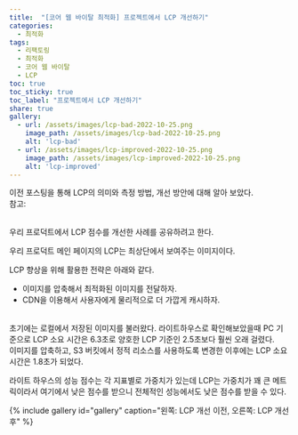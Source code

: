 ```yaml
---
title:  "[코어 웹 바이탈 최적화] 프로젝트에서 LCP 개선하기"
categories: 
  - 최적화
tags:
  - 리팩토링
  - 최적화
  - 코어 웹 바이탈
  - LCP
toc: true
toc_sticky: true
toc_label: "프로젝트에서 LCP 개선하기"
share: true
gallery:
  - url: /assets/images/lcp-bad-2022-10-25.png
    image_path: /assets/images/lcp-bad-2022-10-25.png
    alt: 'lcp-bad'
  - url: /assets/images/lcp-improved-2022-10-25.png
    image_path: /assets/images/lcp-improved-2022-10-25.png
    alt: 'lcp-improved'
---
```


이전 포스팅을 통해 LCP의 의미와 측정 방법, 개선 방안에 대해 알아 보았다. <br>
참고: 

<br>
우리 프로덕트에서 LCP 점수를 개선한 사례를 공유하려고 한다. <br>

우리 프로덕트 메인 페이지의 LCP는 최상단에서 보여주는 이미지이다. <br>

LCP 향상을 위해 활용한 전략은 아래와 같다.
- 이미지를 압축해서 최적화된 이미지를 전달하자.
- CDN을 이용해서 사용자에게 물리적으로 더 가깝게 캐시하자.

 <br>
초기에는 로컬에서 저장된 이미지를 불러왔다. 라이트하우스로 확인해보았을때 PC 기준으로 LCP 소요 시간은 6.3초로 양호한 LCP 기준인 2.5초보다 훨씬 오래 걸렸다. <br>
이미지를 압축하고, S3 버킷에서 정적 리소스를 사용하도록 변경한 이후에는 LCP 소요 시간은 1.8초가 되었다. <br>
 
라이트 하우스의 성능 점수는 각 지표별로 가중치가 있는데 LCP는 가중치가 꽤 큰 메트릭이라서 여기에서 낮은 점수를 받으니 전체적인 성능에서도 낮은 점수를 받을 수 있다. <br>
 
{% include gallery id="gallery" caption="왼쪽: LCP 개선 이전, 오른쪽: LCP 개선 후" %}
